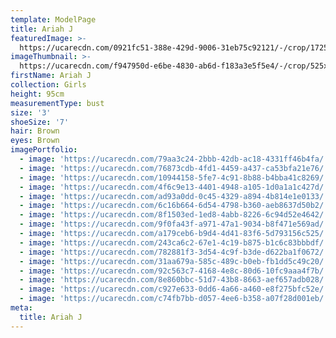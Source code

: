 ```yaml
---
template: ModelPage
title: Ariah J
featuredImage: >-
  https://ucarecdn.com/0921fc51-388e-429d-9006-31eb75c92121/-/crop/1725x549/0,454/-/preview/
imageThumbnail: >-
  https://ucarecdn.com/f947950d-e6be-4830-ab6d-f183a3e5f5e4/-/crop/525x687/650,506/-/preview/
firstName: Ariah J
collection: Girls
height: 95cm
measurementType: bust
size: '3'
shoeSize: '7'
hair: Brown
eyes: Brown
imagePortfolio:
  - image: 'https://ucarecdn.com/79aa3c24-2bbb-42db-ac18-4331ff46b4fa/'
  - image: 'https://ucarecdn.com/76873cdb-4fd1-4459-a437-ca53bfa21e76/'
  - image: 'https://ucarecdn.com/10944158-5fe7-4c91-8b88-b4bba41c8269/'
  - image: 'https://ucarecdn.com/4f6c9e13-4401-4948-a105-1d0a1a1c427d/'
  - image: 'https://ucarecdn.com/ad93a0dd-0c45-4329-a894-4b814e1e0133/'
  - image: 'https://ucarecdn.com/6c16b664-6d54-4798-b360-aeb8637d50b2/'
  - image: 'https://ucarecdn.com/8f1503ed-1ed8-4abb-8226-6c94d52e4642/'
  - image: 'https://ucarecdn.com/9f0fa43f-a971-47a1-9034-b8f471e569ad/'
  - image: 'https://ucarecdn.com/a179ceb6-b9d4-4d41-83f6-5d793156c525/'
  - image: 'https://ucarecdn.com/243ca6c2-67e1-4c19-b875-b1c6c83bbbdf/'
  - image: 'https://ucarecdn.com/782881f3-3d54-4c9f-b3de-d622ba1f0672/'
  - image: 'https://ucarecdn.com/31aa679a-585c-489c-b0eb-fb1dd5c49c20/'
  - image: 'https://ucarecdn.com/92c563c7-4168-4e8c-80d6-10fc9aaa4f7b/'
  - image: 'https://ucarecdn.com/8e860bbc-51d7-43b8-8663-aef657adb028/'
  - image: 'https://ucarecdn.com/c927e633-0dd6-4a66-a460-e8f275bfc52e/'
  - image: 'https://ucarecdn.com/c74fb7bb-d057-4ee6-b358-a07f28d001eb/'
meta:
  title: Ariah J
---
```


